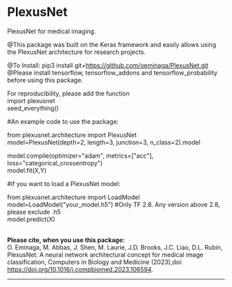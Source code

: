 # PlexusNet
PlexusNet for medical imaging.

@This package was built on the Keras framework and easily allows using the PlexusNet architecture for research projects.

@To Install: pip3 install git+https://github.com/oeminaga/PlexusNet.git <br />
@Please install tensorflow, tensorflow_addons and tensorflow_probability before using this package. <br />

For reproducibility, please add the function<br />
import plexusnet<br />
seed_everything()<br />

#An example code to use the package: 

from plexusnet.architecture import PlexusNet <br />
model=PlexusNet(depth=2, length=3, junction=3, n_class=2).model <br />

model.compile(optimizer="adam", metrics=["acc"], loss="categorical_crossentropy") <br />
model.fit(X,Y)<br />

#if you want to load a PlexusNet model:

from plexusnet.architecture import LoadModel<br />
model=LoadModel("your_model.h5") #Only TF 2.8. Any version above 2.8, please exclude .h5 <br />
model.predict(X)<br />

<br><b>Please cite, when you use this package:</b></br>
O. Eminaga, M. Abbas, J. Shen, M. Laurie, J.D. Brooks, J.C. Liao, D.L.
Rubin, PlexusNet: A neural network architectural concept for medical image classification, Computers in
Biology and Medicine (2023),doi: https://doi.org/10.1016/j.compbiomed.2023.106594.
__________
